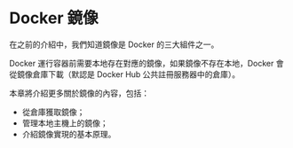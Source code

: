 # Docker 鏡像

在之前的介紹中，我們知道鏡像是 Docker 的三大組件之一。

Docker 運行容器前需要本地存在對應的鏡像，如果鏡像不存在本地，Docker 會從鏡像倉庫下載（默認是 Docker Hub 公共註冊服務器中的倉庫）。

本章將介紹更多關於鏡像的內容，包括：
* 從倉庫獲取鏡像；
* 管理本地主機上的鏡像；
* 介紹鏡像實現的基本原理。
